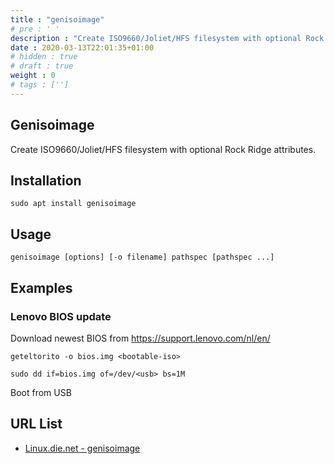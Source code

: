 ```yaml
---
title : "genisoimage"
# pre : ' '
description : "Create ISO9660/Joliet/HFS filesystem with optional Rock Ridge attributes."
date : 2020-03-13T22:01:35+01:00
# hidden : true
# draft : true
weight : 0
# tags : ['']
---
```


## Genisoimage

Create ISO9660/Joliet/HFS filesystem with optional Rock Ridge attributes.

## Installation

```plain
sudo apt install genisoimage
```

## Usage

```plain
genisoimage [options] [-o filename] pathspec [pathspec ...]
```

## Examples

### Lenovo BIOS update

Download newest BIOS from <https://support.lenovo.com/nl/en/>

```plain
geteltorito -o bios.img <bootable-iso>
```

```plain
sudo dd if=bios.img of=/dev/<usb> bs=1M
```

Boot from USB

## URL List

- [Linux.die.net - genisoimage](https://linux.die.net/man/1/genisoimage)
